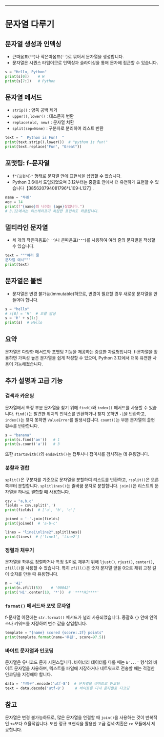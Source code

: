 ---

# 문자열 다루기

## 문자열 생성과 인덱싱

- 큰따옴표(`""`)나 작은따옴표(`''`)로 묶어서 문자열을 생성합니다.
- 문자열은 시퀀스 타입이므로 인덱싱과 슬라이싱을 통해 문자에 접근할 수 있습니다.

```python
s = "Hello, Python"
print(s[0])    # H
print(s[7:])   # Python
```

## 문자열 메서드

- `strip()` : 양쪽 공백 제거
- `upper()`, `lower()` : 대소문자 변환
- `replace(old, new)` : 문자열 치환
- `split(sep=None)` : 구분자로 분리하여 리스트 반환

```python
text = "  Python is Fun!  "
print(text.strip().lower())  # "python is fun!"
print(text.replace("Fun", "Great"))
```

## 포맷팅: f‑문자열

- `f"{표현식}"` 형태로 문자열 안에 표현식을 삽입할 수 있습니다.
- Python 3.6에서 도입되었으며 3.12부터는 중괄호 안에서 더 유연하게 표현할 수 있습니다【385620794081796†L109-L127】.

```python
name = "투린"
age = 14
print(f"{name}의 나이는 {age}살입니다.")
# 3.12에서는 이스케이프가 복잡한 표현식도 허용됩니다.
```

## 멀티라인 문자열

- 세 개의 작은따옴표(`'''`)나 큰따옴표(`"""`)를 사용하여 여러 줄의 문자열을 작성할 수 있습니다.

```python
text = """여러 줄
문자열 예시"""
print(text)
```

## 문자열은 불변

- 문자열은 변경 불가능(immutable)하므로, 변경이 필요할 경우 새로운 문자열을 만들어야 합니다.

```python
s = "hello"
# s[0] = 'H'  # 오류 발생
s = 'H' + s[1:]
print(s)  # Hello
```

## 요약

문자열은 다양한 메서드와 포맷팅 기능을 제공하는 중요한 자료형입니다. f‑문자열을 활용하면 가독성 높은 문자열을 쉽게 작성할 수 있으며, Python 3.12에서 더욱 유연한 사용이 가능해졌습니다.

## 추가 설명과 고급 기능

### 검색과 카운팅

문자열에서 특정 부분 문자열을 찾기 위해 `find()`와 `index()` 메서드를 사용할 수 있습니다. `find()`는 발견한 위치의 인덱스를 반환하거나 찾지 못하면 `-1`을 반환하고, `index()`는 찾지 못하면 `ValueError`를 발생시킵니다. `count()`는 부분 문자열의 출현 횟수를 반환합니다.

```python
s = "banana"
print(s.find('an'))   # 1
print(s.count('a'))   # 3
```

또한 `startswith()`와 `endswith()`는 접두사나 접미사를 검사하는 데 유용합니다.

### 분할과 결합

`split()`은 구분자를 기준으로 문자열을 분할하여 리스트를 반환하고, `rsplit()`은 오른쪽부터 분할합니다. `splitlines()`는 줄바꿈 문자로 분할합니다. `join()`은 리스트의 문자열을 하나로 결합할 때 사용합니다.

```python
csv = "a,b,c"
fields = csv.split(',')
print(fields)  # ['a', 'b', 'c']

joined = '-'.join(fields)
print(joined)  # 'a-b-c'

lines = "line1\nline2".splitlines()
print(lines)  # ['line1', 'line2']
```

### 정렬과 채우기

문자열을 좌우로 정렬하거나 특정 길이로 채우기 위해 `ljust()`, `rjust()`, `center()`, `zfill()`을 사용할 수 있습니다. 특히 `zfill()`은 숫자 문자열 앞을 0으로 채워 고정 길이 숫자를 만들 때 유용합니다.

```python
n = '42'
print(n.zfill(5))    # '00042'
print('Hi'.center(10, '*'))  # '****Hi****'
```

### `format()` 메서드와 포맷 문자열

f-문자열 이전에는 `str.format()` 메서드가 널리 사용되었습니다. 중괄호 `{}` 안에 인덱스나 키워드를 지정하여 변수 값을 삽입합니다.

```python
template = "{name} scored {score:.2f} points"
print(template.format(name='투린', score=97.5))
```

### 바이트 문자열과 인코딩

문자열은 유니코드 문자 시퀀스입니다. 바이너리 데이터를 다룰 때는 `b'...'` 형식의 바이트 문자열을 사용하며, 텍스트를 파일에 저장하거나 네트워크로 전송할 때는 적절한 인코딩을 지정해야 합니다.

```python
data = '파이썬'.encode('utf-8')  # 문자열을 바이트로 인코딩
text = data.decode('utf-8')     # 바이트를 다시 문자열로 디코딩
```

## 참고

문자열은 변경 불가능하므로, 많은 문자열을 연결할 때 `join()`을 사용하는 것이 반복적인 `+=`보다 효율적입니다. 또한 정규 표현식을 활용한 고급 검색·치환은 `re` 모듈에서 제공합니다.